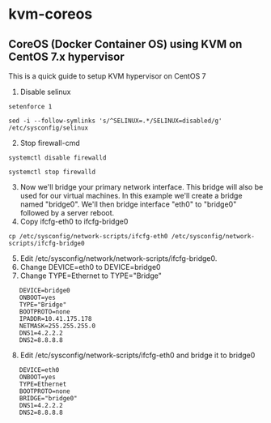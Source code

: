 # kvm-coreos
## CoreOS (Docker Container OS) using KVM on CentOS 7.x hypervisor

This is a quick guide to setup KVM hypervisor on CentOS 7

1. Disable selinux

`setenforce 1`

`sed -i --follow-symlinks 's/^SELINUX=.*/SELINUX=disabled/g' /etc/sysconfig/selinux`

2. Stop firewall-cmd

`systemctl disable firewalld`

`systemctl stop firewalld`

3. Now we'll bridge your primary network interface.  This bridge will also be used for our virtual machines.  In this example we'll create a bridge named "bridge0".  We'll then bridge interface "eth0" to "bridge0" followed by a server reboot.
4. Copy ifcfg-eth0 to ifcfg-bridge0

`cp /etc/sysconfig/network-scripts/ifcfg-eth0 /etc/sysconfig/network-scripts/ifcfg-bridge0`

5. Edit /etc/sysconfig/network/network-scripts/ifcfg-bridge0. 
6. Change DEVICE=eth0 to DEVICE=bridge0
7. Change TYPE=Ethernet to TYPE="Bridge"

```
   DEVICE=bridge0
   ONBOOT=yes
   TYPE="Bridge"
   BOOTPROTO=none
   IPADDR=10.41.175.178
   NETMASK=255.255.255.0
   DNS1=4.2.2.2
   DNS2=8.8.8.8
```

8. Edit /etc/sysconfig/network-scripts/ifcfg-eth0 and bridge it to bridge0

```
   DEVICE=eth0
   ONBOOT=yes
   TYPE=Ethernet
   BOOTPROTO=none
   BRIDGE="bridge0"
   DNS1=4.2.2.2
   DNS2=8.8.8.8
```


